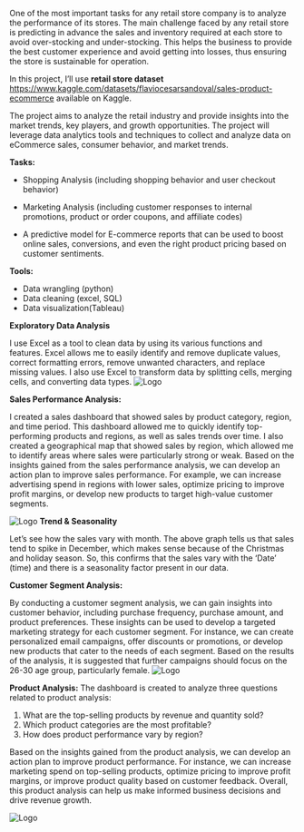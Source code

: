 One of the most important tasks for any retail store company is to analyze the performance of its stores. The main challenge faced by any retail store is predicting in advance the sales and inventory required at each store to avoid over-stocking and under-stocking. This helps the business to provide the best customer experience and avoid getting into losses, thus ensuring the store is sustainable for operation.

In this project, I’ll use **retail store dataset** https://www.kaggle.com/datasets/flaviocesarsandoval/sales-product-ecommerce
available on Kaggle.

The project aims to analyze the retail industry and provide insights into the market trends, key players, and growth opportunities. The project will leverage data analytics tools and techniques to collect and analyze data on eCommerce sales, consumer behavior, and market trends.

**Tasks:**

- Shopping Analysis (including shopping behavior and user checkout behavior)

- Marketing Analysis (including customer responses to internal promotions, product or order coupons, and affiliate codes)

- A predictive model for E-commerce reports that can be used to boost online sales, conversions, and even the right product pricing based on customer sentiments.

**Tools:**

- Data wrangling (python)
- Data cleaning (excel, SQL)
- Data visualization(Tableau)

**Exploratory Data Analysis**

I use Excel as a tool to clean data by using its various functions and features.  Excel allows me to easily identify and remove duplicate values, correct formatting errors, remove unwanted characters, and replace missing values. I also use Excel to transform data by splitting cells, merging cells, and converting data types. 
![Logo](https://github.com/JerylLee/EcommerceMarketAnalysis/blob/main/data%20cleaning.png?raw=true)

**Sales Performance Analysis:**

I created a sales dashboard that showed sales by product category, region, and time period. This dashboard allowed me to quickly identify top-performing products and regions, as well as sales trends over time. I also created a geographical map that showed sales by region, which allowed me to identify areas where sales were particularly strong or weak. Based on the insights gained from the sales performance analysis, we can develop an action plan to improve sales performance. For example, we can increase advertising spend in regions with lower sales, optimize pricing to improve profit margins, or develop new products to target high-value customer segments.

![Logo](https://github.com/JerylLee/EcommerceMarketAnalysis/blob/main/Sales%20details.png?raw=true)
**Trend & Seasonality**

Let’s see how the sales vary with month. The above graph tells us that sales tend to spike in December, which makes sense because of the Christmas and holiday season. So, this confirms that the sales vary with the ‘Date’ (time) and there is a seasonality factor present in our data.


**Customer Segment Analysis:**

By conducting a customer segment analysis, we can gain insights into customer behavior, including purchase frequency, purchase amount, and product preferences. These insights can be used to develop a targeted marketing strategy for each customer segment. For instance, we can create personalized email campaigns, offer discounts or promotions, or develop new products that cater to the needs of each segment. Based on the results of the analysis, it is suggested that further campaigns should focus on the 26-30 age group, particularly female.
![Logo](https://github.com/JerylLee/EcommerceMarketAnalysis/blob/main/Customer%20details.png?raw=true)

**Product Analysis:**
The dashboard is created to analyze three questions related to product analysis:
1. What are the top-selling products by revenue and quantity sold?
2. Which product categories are the most profitable?
3. How does product performance vary by region?

Based on the insights gained from the product analysis, we can develop an action plan to improve product performance. For instance, we can increase marketing spend on top-selling products, optimize pricing to improve profit margins, or improve product quality based on customer feedback. Overall, this product analysis can help us make informed business decisions and drive revenue growth.

![Logo](https://github.com/JerylLee/EcommerceMarketAnalysis/blob/main/Product%20details.png?raw=true)





